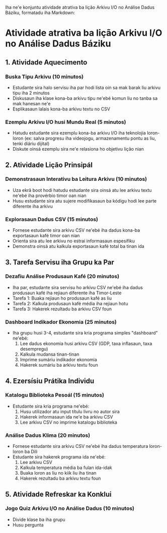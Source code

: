 Iha ne'e konjuntu atividade atrativa ba lição Arkivu I/O no Análise Dadus Báziku, formatadu iha Markdown:

# Atividade atrativa ba lição Arkivu I/O no Análise Dadus Báziku

## 1. Atividade Aquecimento

### Buska Tipu Arkivu (10 minutos)
- Estudante sira halo servisu iha par hodi lista oin sa mak barak liu arkivu tipu iha 2 minutos
- Diskusaun iha klase kona-ba arkivu tipu ne'ebé komun liu no tanba sa mak hanesan ne'e
- Esplikasaun lalais kona-ba arkivu textu no CSV

### Ezemplu Arkivu I/O husi Mundu Real (5 minutos)
- Hatudu estudante sira ezemplu kona-ba arkivu I/O iha teknolojia loron-loron (ex: salva progresu iha videojogu, armazenamentu pontu as liu, tenki diáriu dijital)
- Diskute oinsá ezemplu sira ne'e relasiona ho objetivu lição nian

## 2. Atividade Lição Prinsipál

### Demonstrasaun Interativu ba Leitura Arkivu (10 minutos)
- Uza ekrã boot hodi hatudu estudante sira oinsá atu lee arkivu textu ne'ebé iha provérbio timor oan nian
- Husu estudante sira atu sujere modifikasaun ba kódigu hodi lee parte diferente iha arkivu

### Explorasaun Dadus CSV (15 minutos)
- Fornese estudante sira arkivu CSV ne'ebé iha dadus kona-ba exportasaun kafé timor oan nian
- Orienta sira atu lee arkivu no estrai informasaun espesífiku
- Demonstra oinsá atu kalkula exportasaun kafé total ba tinan ida

## 3. Tarefa Servisu iha Grupu ka Par

### Dezafiu Análise Produsaun Kafé (20 minutos)
- Iha par, estudante sira servisu ho arkivu CSV ne'ebé iha dadus produsaun kafé iha rejiaun diferente iha Timor-Leste
- Tarefa 1: Buaka rejiaun ho produsaun kafé as liu
- Tarefa 2: Kalkula produsaun kafé média iha rejiaun hotu
- Tarefa 3: Hakerek rezultadu ba arkivu CSV foun

### Dashboard Indikador Ekonomia (25 minutos)
- Iha grupu husi 3-4, estudante sira kria programa simples "dashboard" ne'ebé:
  1. Lee dadus ekonomia husi arkivu CSV (GDP, taxa inflasaun, taxa desempregu)
  2. Kalkula mudansa tinan-tinan
  3. Imprime sumáriu indikador ekonomia
  4. Hakerek sumáriu ba arkivu textu foun

## 4. Ezersísiu Prátika Individu

### Katalogu Biblioteka Pesoál (15 minutos)
- Estudante sira kria programa ne'ebé:
  1. Husu utilizador atu input títulu livru no autor sira
  2. Hakerek informasaun ida ne'e ba arkivu CSV
  3. Lee arkivu CSV no imprime katalogu biblioteka

### Análise Dadus Klima (20 minutos)
- Fornese estudante sira arkivu CSV ne'ebé iha dadus temperatura loron-loron ba Dili
- Estudante sira hakerek programa ida ne'ebé:
  1. Lee arkivu CSV
  2. Kalkula temperatura média ba fulan ida-idak
  3. Buaka loron as liu no kiik liu iha tinan
  4. Hakerek rezultadu ba arkivu textu foun

## 5. Atividade Refreskar ka Konklui

### Jogo Quiz Arkivu I/O no Análise Dadus (10 minutos)
- Divide klase ba iha grupu
- Husu pergunta
